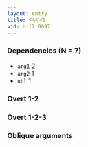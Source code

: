 ```yaml
---
layout: entry
title: གཏོད་√1
vid: Hill:0697
---
```

### Dependencies (N = 7)
* `arg1` 2
* `arg2` 1
* `obl` 1


### Overt 1-2


### Overt 1-2-3


### Oblique arguments
